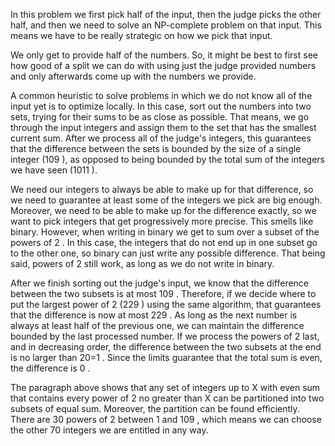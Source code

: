 In this problem we first pick half of the input, then the judge picks the other half, and then we need to solve an NP-complete problem on that input. This means we have to be really strategic on how we pick that input.

We only get to provide half of the numbers. So, it might be best to first see how good of a split we can do with using just the judge provided numbers and only afterwards come up with the numbers we provide.

A common heuristic to solve problems in which we do not know all of the input yet is to optimize locally. In this case, sort out the numbers into two sets, trying for their sums to be as close as possible. That means, we go through the input integers and assign them to the set that has the smallest current sum. After we process all of the judge's integers, this guarantees that the difference between the sets is bounded by the size of a single integer (109
), as opposed to being bounded by the total sum of the integers we have seen (1011
).

We need our integers to always be able to make up for that difference, so we need to guarantee at least some of the integers we pick are big enough. Moreover, we need to be able to make up for the difference exactly, so we want to pick integers that get progressively more precise. This smells like binary. However, when writing in binary we get to sum over a subset of the powers of 2
. In this case, the integers that do not end up in one subset go to the other one, so binary can just write any possible difference. That being said, powers of 2
still work, as long as we do not write in binary.

After we finish sorting out the judge's input, we know that the difference between the two subsets is at most 109
. Therefore, if we decide where to put the largest power of 2
(229
) using the same algorithm, that guarantees that the difference is now at most 229
. As long as the next number is always at least half of the previous one, we can maintain the difference bounded by the last processed number. If we process the powers of 2
last, and in decreasing order, the difference between the two subsets at the end is no larger than 20=1
. Since the limits guarantee that the total sum is even, the difference is 0
.

The paragraph above shows that any set of integers up to X
with even sum that contains every power of 2
no greater than X
can be partitioned into two subsets of equal sum. Moreover, the partition can be found efficiently. There are 30
powers of 2
between 1
and 109
, which means we can choose the other 70
integers we are entitled in any way.
